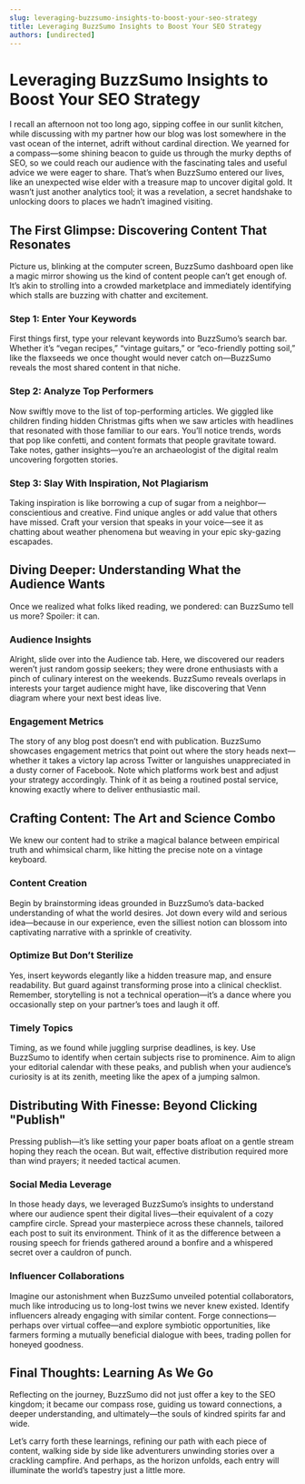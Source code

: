 ```yaml
---
slug: leveraging-buzzsumo-insights-to-boost-your-seo-strategy
title: Leveraging BuzzSumo Insights to Boost Your SEO Strategy
authors: [undirected]
---
```



# Leveraging BuzzSumo Insights to Boost Your SEO Strategy

I recall an afternoon not too long ago, sipping coffee in our sunlit kitchen, while discussing with my partner how our blog was lost somewhere in the vast ocean of the internet, adrift without cardinal direction. We yearned for a compass—some shining beacon to guide us through the murky depths of SEO, so we could reach our audience with the fascinating tales and useful advice we were eager to share. That’s when BuzzSumo entered our lives, like an unexpected wise elder with a treasure map to uncover digital gold. It wasn’t just another analytics tool; it was a revelation, a secret handshake to unlocking doors to places we hadn’t imagined visiting.

## The First Glimpse: Discovering Content That Resonates

Picture us, blinking at the computer screen, BuzzSumo dashboard open like a magic mirror showing us the kind of content people can’t get enough of. It’s akin to strolling into a crowded marketplace and immediately identifying which stalls are buzzing with chatter and excitement. 

### Step 1: Enter Your Keywords

First things first, type your relevant keywords into BuzzSumo’s search bar. Whether it’s “vegan recipes,” “vintage guitars,” or “eco-friendly potting soil,” like the flaxseeds we once thought would never catch on—BuzzSumo reveals the most shared content in that niche. 

### Step 2: Analyze Top Performers

Now swiftly move to the list of top-performing articles. We giggled like children finding hidden Christmas gifts when we saw articles with headlines that resonated with those familiar to our ears. You’ll notice trends, words that pop like confetti, and content formats that people gravitate toward. Take notes, gather insights—you’re an archaeologist of the digital realm uncovering forgotten stories. 

### Step 3: Slay With Inspiration, Not Plagiarism

Taking inspiration is like borrowing a cup of sugar from a neighbor—conscientious and creative. Find unique angles or add value that others have missed. Craft your version that speaks in your voice—see it as chatting about weather phenomena but weaving in your epic sky-gazing escapades. 

## Diving Deeper: Understanding What the Audience Wants

Once we realized what folks liked reading, we pondered: can BuzzSumo tell us more? Spoiler: it can.

### Audience Insights

Alright, slide over into the Audience tab. Here, we discovered our readers weren’t just random gossip seekers; they were drone enthusiasts with a pinch of culinary interest on the weekends. BuzzSumo reveals overlaps in interests your target audience might have, like discovering that Venn diagram where your next best ideas live. 

### Engagement Metrics

The story of any blog post doesn’t end with publication. BuzzSumo showcases engagement metrics that point out where the story heads next—whether it takes a victory lap across Twitter or languishes unappreciated in a dusty corner of Facebook. Note which platforms work best and adjust your strategy accordingly. Think of it as being a routined postal service, knowing exactly where to deliver enthusiastic mail.

## Crafting Content: The Art and Science Combo

We knew our content had to strike a magical balance between empirical truth and whimsical charm, like hitting the precise note on a vintage keyboard.

### Content Creation

Begin by brainstorming ideas grounded in BuzzSumo’s data-backed understanding of what the world desires. Jot down every wild and serious idea—because in our experience, even the silliest notion can blossom into captivating narrative with a sprinkle of creativity.

### Optimize But Don’t Sterilize

Yes, insert keywords elegantly like a hidden treasure map, and ensure readability. But guard against transforming prose into a clinical checklist. Remember, storytelling is not a technical operation—it’s a dance where you occasionally step on your partner’s toes and laugh it off.

### Timely Topics

Timing, as we found while juggling surprise deadlines, is key. Use BuzzSumo to identify when certain subjects rise to prominence. Aim to align your editorial calendar with these peaks, and publish when your audience’s curiosity is at its zenith, meeting like the apex of a jumping salmon.

## Distributing With Finesse: Beyond Clicking "Publish"

Pressing publish—it’s like setting your paper boats afloat on a gentle stream hoping they reach the ocean. But wait, effective distribution required more than wind prayers; it needed tactical acumen.

### Social Media Leverage

In those heady days, we leveraged BuzzSumo’s insights to understand where our audience spent their digital lives—their equivalent of a cozy campfire circle. Spread your masterpiece across these channels, tailored each post to suit its environment. Think of it as the difference between a rousing speech for friends gathered around a bonfire and a whispered secret over a cauldron of punch.

### Influencer Collaborations

Imagine our astonishment when BuzzSumo unveiled potential collaborators, much like introducing us to long-lost twins we never knew existed. Identify influencers already engaging with similar content. Forge connections—perhaps over virtual coffee—and explore symbiotic opportunities, like farmers forming a mutually beneficial dialogue with bees, trading pollen for honeyed goodness.

## Final Thoughts: Learning As We Go

Reflecting on the journey, BuzzSumo did not just offer a key to the SEO kingdom; it became our compass rose, guiding us toward connections, a deeper understanding, and ultimately—the souls of kindred spirits far and wide.

Let’s carry forth these learnings, refining our path with each piece of content, walking side by side like adventurers unwinding stories over a crackling campfire. And perhaps, as the horizon unfolds, each entry will illuminate the world’s tapestry just a little more.